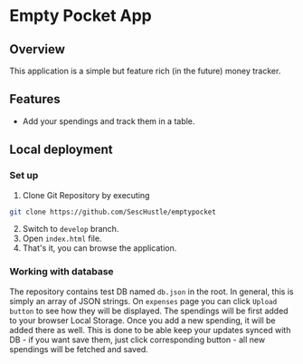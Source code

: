 # Empty Pocket App

## Overview

This application is a simple but feature rich (in the future) money tracker.

## Features

- Add your spendings and track them in a table.

## Local deployment

### Set up

1. Clone Git Repository by executing

```sh
git clone https://github.com/SescHustle/emptypocket
```

2. Switch to `develop` branch.
3. Open `index.html` file.
4. That's it, you can browse the application.

### Working with database

The repository contains test DB named `db.json` in the root. In general, this is simply an array of JSON strings. On `expenses` page you can click `Upload button` to see how they will be displayed. The spendings will be first added to your browser Local Storage. Once you add a new spending, it will be added there as well. This is done to be able keep your updates synced with DB - if you want save them, just click corresponding button - all new spendings will be fetched and saved.
